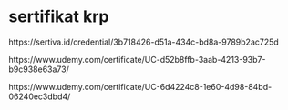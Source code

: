 # sertifikat krp
<p>https://sertiva.id/credential/3b718426-d51a-434c-bd8a-9789b2ac725d</p>
<p>https://www.udemy.com/certificate/UC-d52b8ffb-3aab-4213-93b7-b9c938e63a73/</p>
<p>https://www.udemy.com/certificate/UC-6d4224c8-1e60-4d98-84bd-06240ec3dbd4/</p>
